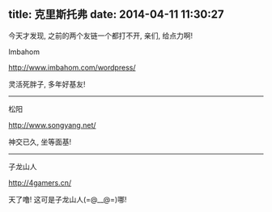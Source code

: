 title: 克里斯托弗
date: 2014-04-11 11:30:27
---

今天才发现, 之前的两个友链一个都打不开, 亲们, 给点力啊!

Imbahom

http://www.imbahom.com/wordpress/

灵活死胖子, 多年好基友!

---

松阳

http://www.songyang.net/

神交已久, 坐等面基! 

---

子龙山人

http://4gamers.cn/

天了噜! 这可是子龙山人(=@__@=)哪!